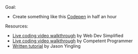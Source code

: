 Goal:
- Create something like this [Codepen](https://codepen.io/doriancami/full/jEJvaV) in half an hour

Resources:
- [Live coding video walkthrough](https://www.youtube.com/watch?v=p_6IuhmBsfc) by Web Dev Simplified
- [Live coding video walkthrough](https://www.youtube.com/watch?v=t56nSwjozf0) by Competent Programmer
- [Written tutorial](https://jasonyingling.me/creating-a-flipping-countdown-clock-with-css3-and-jquery-part-1-of/) by Jason Yingling

